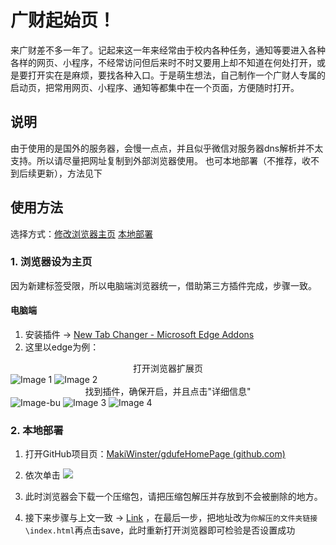 # 广财起始页！
来广财差不多一年了。记起来这一年来经常由于校内各种任务，通知等要进入各种各样的网页、小程序，不经常访问但后来时不时又要用上却不知道在何处打开，或是要打开实在是麻烦，要找各种入口。于是萌生想法，自己制作一个广财人专属的启动页，把常用网页、小程序、通知等都集中在一个页面，方便随时打开。

## 说明
由于使用的是国外的服务器，会慢一点点，并且似乎微信对服务器dns解析并不太支持。所以请尽量把网址复制到外部浏览器使用。
也可本地部署（不推荐，收不到后续更新），方法见下

## 使用方法
选择方式：<a href="#ChangeHome">修改浏览器主页</a>   <a href="#Local">本地部署</a>

<div id="ChangeHome"></div>

### 1. 浏览器设为主页
因为新建标签受限，所以电脑端浏览器统一，借助第三方插件完成，步骤一致。
#### 电脑端
1. 安装插件 → [New Tab Changer - Microsoft Edge Addons](https://microsoftedge.microsoft.com/addons/detail/new-tab-changer/dlbnebcbaeajdpekcdhmcgdhoodcjpeg)<div id="NTC"></div>
2. 这里以edge为例：  
<center>打开浏览器扩展页</center>
    <article class="markdown-body">
        <img src="https://aly-images472.oss-cn-guangzhou.aliyuncs.com/images/202408231411059.png" alt="Image 1" class="small">
        <img src="https://aly-images472.oss-cn-guangzhou.aliyuncs.com/images/202408231412481.png" alt="Image 2" class="smaill">
<center>找到插件，确保开启，并且点击"详细信息"</center>
        <img src="https://aly-images472.oss-cn-guangzhou.aliyuncs.com/images/202408231442899.png" alt="Image-bu" class="medium">
        <img src="https://aly-images472.oss-cn-guangzhou.aliyuncs.com/images/202408231413866.png" alt="Image 3" class="smaill">
        <img src="https://aly-images472.oss-cn-guangzhou.aliyuncs.com/images/202408231414765.png" alt="Image 4" class="smaill">
    </article>

<div id="Local"></div>

### 2. 本地部署
1. 打开GitHub项目页：[MakiWinster/gdufeHomePage (github.com)](https://github.com/MakiWinster/gdufeHomePage)
2. 依次单击
![](https://aly-images472.oss-cn-guangzhou.aliyuncs.com/images/202408231418156.png)



3. 此时浏览器会下载一个压缩包，请把压缩包解压并存放到不会被删除的地方。
4. 接下来步骤与上文一致 → <a href="#NTC">Link</a> ，在最后一步，把地址改为`你解压的文件夹链接\index.html`再点击save，此时重新打开浏览器即可检验是否设置成功